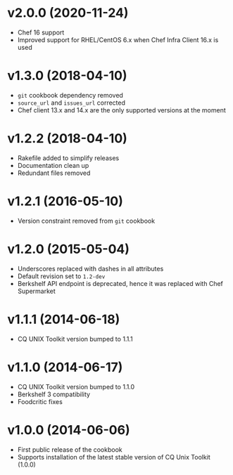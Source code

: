 # v2.0.0 (2020-11-24)

* Chef 16 support
* Improved support for RHEL/CentOS 6.x when Chef Infra Client 16.x is used

# v1.3.0 (2018-04-10)

* `git` cookbook dependency removed
* `source_url` and `issues_url` corrected
* Chef client 13.x and 14.x are the only supported versions at the moment

# v1.2.2 (2018-04-10)

* Rakefile added to simplify releases
* Documentation clean up
* Redundant files removed

# v1.2.1 (2016-05-10)

* Version constraint removed from `git` cookbook

# v1.2.0 (2015-05-04)

* Underscores replaced with dashes in all attributes
* Default revision set to `1.2-dev`
* Berkshelf API endpoint is deprecated, hence it was replaced with Chef
  Supermarket

# v1.1.1 (2014-06-18)

* CQ UNIX Toolkit version bumped to 1.1.1

# v1.1.0 (2014-06-17)

* CQ UNIX Toolkit version bumped to 1.1.0
* Berkshelf 3 compatibility
* Foodcritic fixes

# v1.0.0 (2014-06-06)

* First public release of the cookbook
* Supports installation of the latest stable version of CQ Unix Toolkit (1.0.0)
